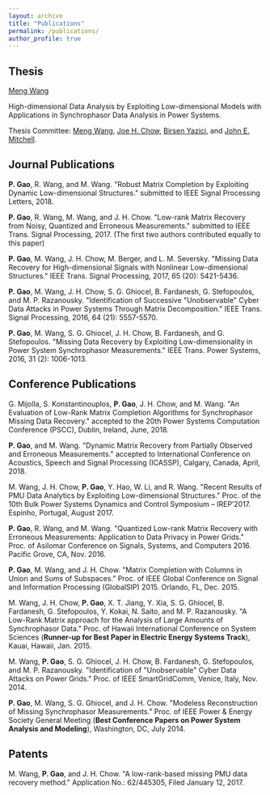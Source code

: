```yaml
---
layout: archive
title: "Publications"
permalink: /publications/
author_profile: true
---
```


**Thesis**
------

<u><a href="{{https://ecse.rpi.edu/~wang/}}">Meng Wang</a></u>

High-dimensional Data Analysis by Exploiting Low-dimensional Models with Applications in Synchrophasor Data Analysis in Power Systems.

Thesis Committee: [Meng Wang](https://ecse.rpi.edu/~wang/), [Joe H. Chow](https://www.ecse.rpi.edu/~chowj/), [Birsen Yazici](https://www.ecse.rpi.edu/~yazici/), and [John E. Mitchell](http://homepages.rpi.edu/~mitchj/).

**Journal Publications**
------
**P. Gao**, R. Wang, and M. Wang. "Robust Matrix Completion by Exploiting Dynamic Low-dimensional Structures." submitted to IEEE Signal Processing Letters, 2018.

**P. Gao**, R. Wang, M. Wang, and J. H. Chow. "Low-rank Matrix Recovery from Noisy, Quantized and Erroneous Measurements." submitted to IEEE Trans. Signal Processing, 2017. (The first two authors contributed equally to this paper)

**P. Gao**, M. Wang, J. H. Chow, M. Berger, and L. M. Seversky. "Missing Data Recovery for High-dimensional Signals with Nonlinear Low-dimensional Structures." IEEE Trans. Signal Processing, 2017, 65 (20): 5421-5436.

**P. Gao**, M. Wang, J. H. Chow, S. G. Ghiocel, B. Fardanesh, G. Stefopoulos, and M. P. Razanousky. "Identification of Successive "Unobservable" Cyber Data Attacks in Power Systems Through Matrix Decomposition." IEEE Trans. Signal Processing, 2016, 64 (21): 5557-5570.

**P. Gao**, M. Wang, S. G. Ghiocel, J. H. Chow, B. Fardanesh, and G. Stefopoulos. "Missing Data Recovery by Exploiting Low-dimensionality in Power System Synchrophasor Measurements." IEEE Trans. Power Systems, 2016, 31 (2): 1006-1013.


**Conference Publications**
------
G. Mijolla, S. Konstantinouplos, **P. Gao**, J. H. Chow, and M. Wang. "An Evaluation of Low-Rank Matrix Completion Algorithms for Synchrophasor Missing Data Recovery." accepted to the 20th Power Systems Computation Conference (PSCC), Dublin, Ireland, June, 2018.

**P. Gao**, and M. Wang. "Dynamic Matrix Recovery from Partially Observed and Erroneous Measurements." accepted to International Conference on Acoustics, Speech and Signal Processing (ICASSP), Calgary, Canada, April, 2018.

M. Wang, J. H. Chow, **P. Gao**, Y. Hao, W. Li, and R. Wang. "Recent Results of PMU Data Analytics by Exploiting Low-dimensional Structures." Proc. of the 10th Bulk Power Systems Dynamics and Control Symposium – IREP’2017. Espinho, Portugal, August 2017.

**P. Gao**, R. Wang, and M. Wang. "Quantized Low-rank Matrix Recovery with Erroneous Measurements: Application to Data Privacy in Power Grids." Proc. of Asilomar Conference on Signals, Systems, and Computers 2016. Pacific Grove, CA, Nov. 2016.

**P. Gao**, M. Wang, and J. H. Chow. "Matrix Completion with Columns in Union and Sums of Subspaces." Proc. of IEEE Global Conference on Signal and Information Processing (GlobalSIP) 2015. Orlando, FL, Dec. 2015.

M. Wang, J. H. Chow, **P. Gao**, X. T. Jiang, Y. Xia, S. G. Ghiocel, B. Fardanesh, G. Stefopoulos, Y. Kokai, N. Saito, and M. P. Razanousky. "A Low-Rank Matrix approach for the Analysis of Large Amounts of Synchrophasor Data." Proc. of Hawaii International Conference on System Sciences (**Runner-up for Best Paper in Electric Energy Systems Track**), Kauai, Hawaii, Jan. 2015.

M. Wang, **P. Gao**, S. G. Ghiocel, J. H. Chow, B. Fardanesh, G. Stefopoulos, and M. P. Razanousky. "Identification of "Unobservable" Cyber Data Attacks on Power Grids." Proc. of IEEE SmartGridComm, Venice, Italy, Nov. 2014.

**P. Gao**, M. Wang, S. G. Ghiocel, and J. H. Chow. "Modeless Reconstruction of Missing Synchrophasor Measurements." Proc. of IEEE Power & Energy Society General Meeting (**Best Conference Papers on Power System Analysis and Modeling**), Washington, DC, July 2014.


**Patents**
------
M. Wang, **P. Gao**, and J. H. Chow. "A low-rank-based missing PMU data recovery method." Application No.: 62/445305, Filed January 12, 2017.

